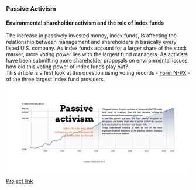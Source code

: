 ### Passive Activism 
#### Environmental shareholder activism and the role of index funds

The increase in passively invested money, index funds, is affecting the relationship between management and shareholders in basically every listed U.S. company. As index funds account for a larger share of the stock market, more voting power lies with the largest fund managers. As activists have been submitting more shareholder proposals on environmental issues, how did this voting power of index funds play out? 
<br>
This article is a first look at this question using voting records - [Form N-PX](https://www.sec.gov/reportspubs/investor-publications/investorpubsmfproxyvotinghtm.html) - of the three largest index fund providers.

![image](Data/img/screensh.png)
[Project link](https://isver.github.io/mst/)
